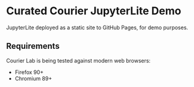 # Curated Courier JupyterLite Demo

JupyterLite deployed as a static site to GitHub Pages, for demo purposes.

## Requirements

Courier Lab is being tested against modern web browsers:

- Firefox 90+
- Chromium 89+
